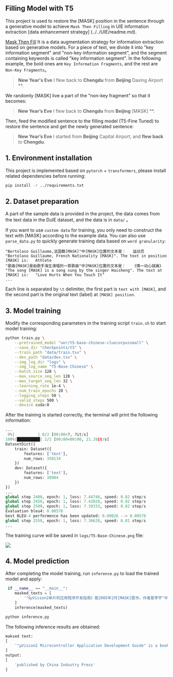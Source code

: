 ## Filling Model with T5

This project is used to restore the [MASK] position in the sentence through a generative model to achieve `Mask Then Filling` in UIE information extraction [data enhancement strategy] (../../UIE/readme.md).

[Mask Then Fill](https://arxiv.org/pdf/2301.02427.pdf) It is a data augmentation strategy for information extraction based on generative models. For a piece of text, we divide it into "key information segment" and "non-key information segment", and the segment containing keywords is called "key information segment". In the following example, the bold ones are `Key Information Fragments`, and the rest are `Non-Key Fragments`。

> **New Year's Eve** I flew back to **Chengdu** from **Beijing** Daxing Airport **.

We randomly [MASK] live a part of the "non-key fragment" so that it becomes: 

> **New Year’s Eve** I flew back to **Chengdu** from **Beijing** [MASK] **.

Then, feed the modified sentence to the filling model (T5-Fine Tuned) to restore the sentence and get the newly generated sentence:

> **New Year’s Eve** I started from **Beijing** Capital Airport, and **flew back** to **Chengdu**.

## 1. Environment installation

This project is implemented based on `pytorch` + `transformers`, please install related dependencies before running:

```sh
pip install -r ../requirements.txt
```

## 2. Dataset preparation

A part of the sample data is provided in the project, the data comes from the text data in the DuIE dataset, and the data is in `data/` 。

If you want to use `custom data` for training, you only need to construct the text with [MASK] according to the example data. You can also use `parse_data.py` to quickly generate training data based on `word granularity`:

```tsv
"Bortolaso Guillaume,法国籍[MASK]"中[MASK]位置的文本是：	运动员
"Bortolaso Guillaume, French Nationality [MASK]". The text in position [MASK] is:   Athlete
"歌曲[MASK]是由歌手海生演唱的一首歌曲"中[MASK]位置的文本是：	《情一动心就痛》
"The song [MASK] is a song sung by the singer Haisheng". The text at [MASK] is:   "Love Hurts When You Touch It"
...
```

Each line is separated by `\t` delimiter, the first part is `text with [MASK]`, and the second part is the original text (label) at `[MASK] position`. 



## 3. Model training

Modify the corresponding parameters in the training script `train.sh` to start model training:

```sh
python train.py \
    --pretrained_model "uer/t5-base-chinese-cluecorpussmall" \
    --save_dir "checkpoints/t5" \
    --train_path "data/train.tsv" \
    --dev_path "data/dev.tsv" \
    --img_log_dir "logs" \
    --img_log_name "T5-Base-Chinese" \
    --batch_size 128 \
    --max_source_seq_len 128 \
    --max_target_seq_len 32 \
    --learning_rate 1e-4 \
    --num_train_epochs 20 \
    --logging_steps 50 \
    --valid_steps 500 \
    --device cuda:0
```

After the training is started correctly, the terminal will print the following information:

```python
...
 0%|          | 0/2 [00:00<?, ?it/s]
100%|██████████| 2/2 [00:00<00:00, 21.28it/s]
DatasetDict({
    train: Dataset({
        features: ['text'],
        num_rows: 350134
    })
    dev: Dataset({
        features: ['text'],
        num_rows: 38904
    })
})
...
global step 2400, epoch: 1, loss: 7.44746, speed: 0.82 step/s
global step 2450, epoch: 1, loss: 7.42028, speed: 0.82 step/s
global step 2500, epoch: 1, loss: 7.39333, speed: 0.82 step/s
Evaluation bleu4: 0.00578
best BLEU-4 performence has been updated: 0.00026 --> 0.00578
global step 2550, epoch: 1, loss: 7.36620, speed: 0.81 step/s
...
```

The training curve will be saved in `logs/T5-Base-Chinese.png` file:

<img src='assets/T5-Base-Chinese.png'></img>

## 4. Model prediction

After completing the model training, run `inference.py` to load the trained model and apply:

```python
 if __name__ == "__main__":
    masked_texts = [
        '"《μVision2单片机应用程序开发指南》是2005年2月[MASK]图书，作者是李宇"中[MASK]位置的文本是：'
    ]
    inference(masked_texts)
```

```sh
python inference.py
```

The following inference results are obtained:

```python
maksed text: 
[
    '"μVision2 Microcontroller Application Development Guide" is a book [MASK] in February 2005 with Li Yu as the author". The text in the [MASK] position is:'
]
output: 
[
    'published by China Industry Press'
]
```
